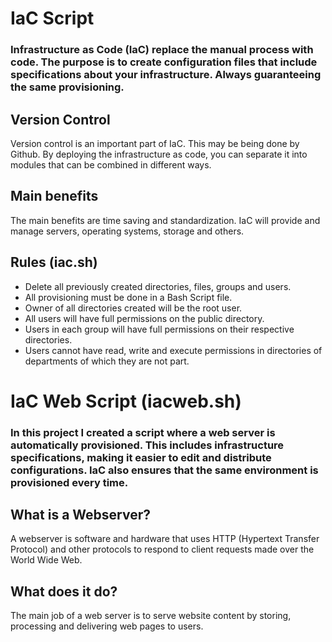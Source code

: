 # IaC Script

### Infrastructure as Code (IaC) replace the manual process with code. The purpose is to create configuration files that include specifications about your infrastructure. Always guaranteeing the same provisioning.

## **Version Control**

Version control is an important part of IaC. This may be being done by Github. By deploying the infrastructure as code, you can separate it into modules that can be combined in different ways.

## **Main benefits**

The main benefits are time saving and standardization. IaC will provide and manage servers, operating systems, storage and others.

## **Rules (iac.sh)**

- Delete all previously created directories, files, groups and users.
- All provisioning must be done in a Bash Script file.
- Owner of all directories created will be the root user.
- All users will have full permissions on the public directory.
- Users in each group will have full permissions on their respective directories.
- Users cannot have read, write and execute permissions in directories of departments of which they are not part.

# IaC Web Script (iacweb.sh)

### In this project I created a script where a web server is automatically provisioned. This includes infrastructure specifications, making it easier to edit and distribute configurations. IaC also ensures that the same environment is provisioned every time.

## **What is a Webserver?**

A webserver is software and hardware that uses HTTP (Hypertext Transfer Protocol) and other protocols to respond to client requests made over the World Wide Web.

## **What does it do?**

The main job of a web server is to serve website content by storing, processing and delivering web pages to users.
